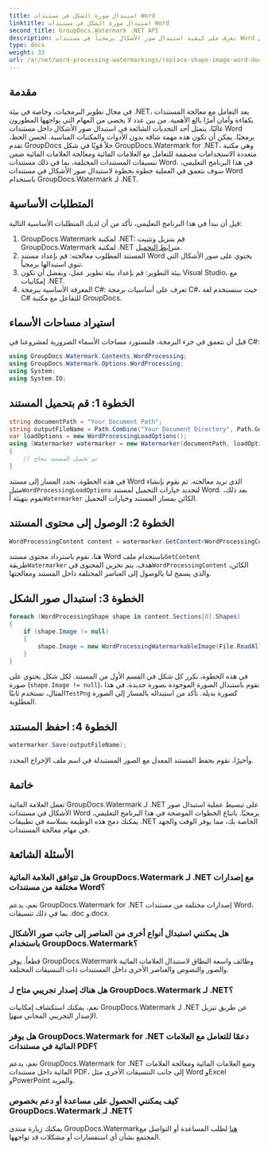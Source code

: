 ```yaml
---
title: استبدال صورة الشكل في مستندات Word
linktitle: استبدال صورة الشكل في مستندات Word
second_title: GroupDocs.Watermark .NET API
description: تعرف على كيفية استبدال صور الأشكال برمجياً في مستندات Word باستخدام GroupDocs.Watermark لـ .NET. تبسيط مهام معالجة المستندات دون عناء.
type: docs
weight: 33
url: /ar/net/word-processing-watermarkings/replace-shape-image-word-docs/
---
```

## مقدمة
في مجال تطوير البرمجيات، وخاصة في بيئة .NET، يعد التعامل مع معالجة المستندات بكفاءة وأمان أمرًا بالغ الأهمية. من بين عدد لا يحصى من المهام التي يواجهها المطورون غالبًا، يتمثل أحد التحديات الشائعة في استبدال صور الأشكال داخل مستندات Word برمجيًا. يمكن أن تكون هذه مهمة شاقة بدون الأدوات والمكتبات المناسبة.
لحسن الحظ، تقدم GroupDocs حلاً قويًا في شكل GroupDocs.Watermark for .NET، وهي مكتبة متعددة الاستخدامات مصممة للتعامل مع العلامات المائية ومعالجة العلامات المائية ضمن تنسيقات المستندات المختلفة، بما في ذلك مستندات Word. في هذا البرنامج التعليمي، سوف نتعمق في العملية خطوة بخطوة لاستبدال صور الأشكال في مستندات Word باستخدام GroupDocs.Watermark لـ .NET.
## المتطلبات الأساسية
قبل أن نبدأ في هذا البرنامج التعليمي، تأكد من أن لديك المتطلبات الأساسية التالية:
1.  GroupDocs.Watermark لمكتبة .NET: قم بتنزيل وتثبيت GroupDocs.Watermark لمكتبة .NET من[رابط التحميل](https://releases.groupdocs.com/Watermark/net/).
2. المستند المطلوب معالجته: قم بإعداد مستند Word يحتوي على صور الأشكال التي تنوي استبدالها برمجياً.
3. بيئة التطوير: قم بإعداد بيئة تطوير عمل، ويفضل أن تكون Visual Studio، مع إمكانيات .NET.
4. المعرفة الأساسية ببرمجة C#: تعرف على أساسيات برمجة C#، حيث سنستخدم لغة C# للتفاعل مع مكتبة GroupDocs.
## استيراد مساحات الأسماء
قبل أن نتعمق في جزء البرمجة، فلنستورد مساحات الأسماء الضرورية لمشروعنا في C#:
```csharp
using GroupDocs.Watermark.Contents.WordProcessing;
using GroupDocs.Watermark.Options.WordProcessing;
using System;
using System.IO;
```
## الخطوة 1: قم بتحميل المستند
```csharp
string documentPath = "Your Document Path";
string outputFileName = Path.Combine("Your Document Directory", Path.GetFileName(documentPath));
var loadOptions = new WordProcessingLoadOptions();
using (Watermarker watermarker = new Watermarker(documentPath, loadOptions))
{
    // تم تحميل المستند بنجاح
}
```
 في هذه الخطوة، نحدد المسار إلى مستند Word الذي نريد معالجته. ثم نقوم بإنشاء مثيل`WordProcessingLoadOptions` لتحديد خيارات التحميل لمستند Word. بعد ذلك، نقوم بتهيئة أ`Watermarker` الكائن بمسار المستند وخيارات التحميل.
## الخطوة 2: الوصول إلى محتوى المستند
```csharp
WordProcessingContent content = watermarker.GetContent<WordProcessingContent>();
```
 هنا، نقوم باسترداد محتوى مستند Word باستخدام ملف`GetContent` طريقة`Watermarker` هدف. يتم تخزين المحتوى في`WordProcessingContent` الكائن، والذي يسمح لنا بالوصول إلى العناصر المختلفة داخل المستند ومعالجتها.
## الخطوة 3: استبدال صور الشكل
```csharp
foreach (WordProcessingShape shape in content.Sections[0].Shapes)
{
    if (shape.Image != null)
    {
        shape.Image = new WordProcessingWatermarkableImage(File.ReadAllBytes(Constants.TestPng));
    }
}
```
في هذه الخطوة، نكرر كل شكل في القسم الأول من المستند. لكل شكل يحتوي على صورة (`shape.Image != null`)، نقوم باستبدال الصورة الموجودة بصورة جديدة. في هذا المثال، نستخدم ثابتًا`TestPng` كصورة بديلة. تأكد من استبداله بالمسار إلى الصورة المطلوبة.
## الخطوة 4: احفظ المستند
```csharp
watermarker.Save(outputFileName);
```
وأخيرًا، نقوم بحفظ المستند المعدل مع الصور المستبدلة في اسم ملف الإخراج المحدد.

## خاتمة
تعمل العلامة المائية GroupDocs.Watermark لـ .NET على تبسيط عملية استبدال صور الأشكال في مستندات Word برمجيًا. باتباع الخطوات الموضحة في هذا البرنامج التعليمي، يمكنك دمج هذه الوظيفة بسلاسة في تطبيقات .NET الخاصة بك، مما يوفر الوقت والجهد في مهام معالجة المستندات.
## الأسئلة الشائعة
### هل تتوافق العلامة المائية GroupDocs.Watermark لـ .NET مع إصدارات مختلفة من مستندات Word؟
نعم، يدعم GroupDocs.Watermark for .NET إصدارات مختلفة من مستندات Word، بما في ذلك تنسيقات .doc و.docx.
### هل يمكنني استبدال أنواع أخرى من العناصر إلى جانب صور الأشكال باستخدام GroupDocs.Watermark؟
قطعاً. يوفر GroupDocs.Watermark وظائف واسعة النطاق لاستبدال العلامات المائية والصور والنصوص والعناصر الأخرى داخل المستندات ذات التنسيقات المختلفة.
### هل هناك إصدار تجريبي متاح لـ GroupDocs.Watermark لـ .NET؟
 نعم، يمكنك استكشاف إمكانيات GroupDocs.Watermark لـ .NET عن طريق تنزيل الإصدار التجريبي المجاني من[هنا](https://releases.groupdocs.com/).
### هل يوفر GroupDocs.Watermark for .NET دعمًا للتعامل مع العلامات المائية في مستندات PDF؟
نعم، يدعم GroupDocs.Watermark for .NET وضع العلامات المائية ومعالجة العلامات المائية داخل مستندات PDF، إلى جانب التنسيقات الأخرى مثل Word وExcel وPowerPoint والمزيد.
### كيف يمكنني الحصول على مساعدة أو دعم بخصوص GroupDocs.Watermark لـ .NET؟
 يمكنك زيارة منتدى GroupDocs.Watermark[هنا](https://forum.groupdocs.com/c/watermark/19) لطلب المساعدة أو التواصل مع المجتمع بشأن أي استفسارات أو مشكلات قد تواجهها.